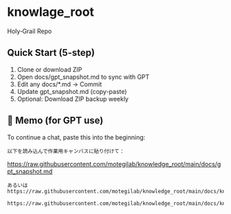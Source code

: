 # knowlage_root
Holy‑Grail Repo

## Quick Start (5-step)
1. Clone or download ZIP
2. Open docs/gpt_snapshot.md to sync with GPT
3. Edit any docs/*.md → Commit
4. Update gpt_snapshot.md (copy-paste)
5. Optional: Download ZIP backup weekly

## 🧠 Memo (for GPT use)
To continue a chat, paste this into the beginning:
```
以下を読み込んで作業用キャンバスに貼り付けて：
```
https://raw.githubusercontent.com/motegilab/knowledge_root/main/docs/gpt_snapshot.md
```
あるいは
https://raw.githubusercontent.com/motegilab/knowledge_root/main/docs/knowledge_progress_memo_min.md

https://raw.githubusercontent.com/motegilab/knowledge_root/main/docs/knowledge_local_rag_tasks_min.md
